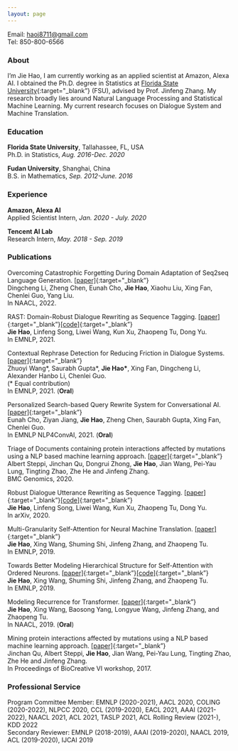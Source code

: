 ```yaml
---
layout: page
---
```

Email: haoj8711@gmail.com                     
Tel: 850-800-6566  

### About
I’m Jie Hao, I am currently working as an applied scientist at Amazon, Alexa AI. I obtained the Ph.D. degree in Statistics at [Florida State University](https://www.fsu.edu){:target="_blank”} (FSU), advised by Prof. Jinfeng Zhang. My research broadly lies around Natural Language Processing and Statistical Machine Learning. My current research focuses on Dialogue System and Machine Translation.

### Education

**Florida State University**, Tallahassee, FL, USA  
Ph.D. in Statistics, *Aug. 2016-Dec. 2020*

**Fudan University**, Shanghai, China  
B.S. in Mathematics, *Sep. 2012-June. 2016*

### Experience

**Amazon, Alexa AI**  
Applied Scientist Intern, *Jan. 2020 - July. 2020*

**Tencent AI Lab**  
Research Intern, *May. 2018 - Sep. 2019*

### Publications

Overcoming Catastrophic Forgetting During Domain Adaptation of Seq2seq Language Generation. [[paper]](https://demon-jiehao.github.io/){:target="_blank”}   
Dingcheng Li, Zheng Chen, Eunah Cho, **Jie Hao**, Xiaohu Liu, Xing Fan, Chenlei Guo, Yang Liu.      
In NAACL, 2022.

RAST: Domain-Robust Dialogue Rewriting as Sequence Tagging. [[paper]](https://aclanthology.org/2021.emnlp-main.402.pdf){:target="_blank”}[[code]](https://github.com/freesunshine0316/RaST-plus){:target="_blank”}   
**Jie Hao**, Linfeng Song, Liwei Wang, Kun Xu, Zhaopeng Tu, Dong Yu.         
In EMNLP, 2021.

Contextual Rephrase Detection for Reducing Friction in Dialogue Systems. [[paper]](https://assets.amazon.science/ab/b8/93fbdc014a5fbef79208f13904d6/contextual-rephrase-detection-for-reducing-friction-in-dialogue-systems.pdf){:target="_blank”}         
Zhuoyi Wang\*, Saurabh Gupta\*, **Jie Hao\***, Xing Fan, Dingcheng Li, Alexander Hanbo Li, Chenlei Guo.  
(* Equal contribution)              
In EMNLP, 2021. (**Oral**)

Personalized Search-based Query Rewrite System for Conversational AI. [[paper]](https://aclanthology.org/2021.nlp4convai-1.17.pdf){:target="_blank”}   
Eunah Cho, Ziyan Jiang, **Jie Hao**, Zheng Chen, Saurabh Gupta, Xing Fan, Chenlei Guo.   
In EMNLP NLP4ConvAI, 2021. (**Oral**)

Triage of Documents containing protein interactions affected by mutations using a NLP based machine learning
approach. [[paper]](https://bmcgenomics.biomedcentral.com/articles/10.1186/s12864-020-07185-7){:target="_blank”}           
Albert Steppi, Jinchan Qu, Dongrui Zhong, **Jie Hao**, Jian Wang, Pei-Yau Lung, Tingting Zhao, Zhe He and Jinfeng Zhang.  
BMC Genomics, 2020.

Robust Dialogue Utterance Rewriting as Sequence Tagging. [[paper]](https://arxiv.org/pdf/2012.14535.pdf){:target="_blank”}[[code]](https://github.com/freesunshine0316/RaST-plus){:target="_blank”}         
**Jie Hao**, Linfeng Song, Liwei Wang, Kun Xu, Zhaopeng Tu, Dong Yu.         
In arXiv, 2020. 

Multi-Granularity Self-Attention for Neural Machine Translation. [[paper]](https://arxiv.org/pdf/1909.02222.pdf){:target="_blank”}    
**Jie Hao**, Xing Wang, Shuming Shi, Jinfeng Zhang, and Zhaopeng Tu.  
In EMNLP, 2019. 

Towards Better Modeling Hierarchical Structure for Self-Attention with Ordered Neurons. [[paper]](https://arxiv.org/pdf/1909.01562.pdf){:target="_blank”}[[code]](https://github.com/Demon-JieHao/Modeling-Structure-for-Transformer-Network){:target="_blank”}         
**Jie Hao**, Xing Wang, Shuming Shi, Jinfeng Zhang, and Zhaopeng Tu.  
In EMNLP, 2019.

Modeling Recurrence for Transformer. [[paper]](https://arxiv.org/pdf/1904.03092.pdf){:target="_blank”}          
**Jie Hao**, Xing Wang, Baosong Yang, Longyue Wang, Jinfeng Zhang, and Zhaopeng Tu.  
In NAACL,  2019. (**Oral**)

Mining protein interactions affected by mutations using a NLP based machine learning approach. [[paper]](https://pdfs.semanticscholar.org/0518/dd5b4725f4f997f29aca862d7c5f9ff0e929.pdf?_ga=2.199741606.903625184.1569340439-1421537793.1569340439){:target="_blank”}      
Jinchan Qu, Albert Steppi, **Jie Hao**, Jian Wang, Pei-Yau Lung, Tingting Zhao, Zhe He and Jinfeng Zhang.  
In Proceedings of BioCreative VI workshop, 2017.


### Professional Service

Program Committee Member: EMNLP (2020-2021), AACL 2020, COLING (2020-2022), NLPCC 2020, CCL (2019-2020), EACL 2021, AAAI (2021-2022), NAACL 2021, ACL 2021, TASLP 2021, ACL Rolling Review (2021-), KDD 2022  
Secondary Reviewer: EMNLP (2018-2019), AAAI (2019-2020), NAACL 2019, ACL (2019-2020), IJCAI 2019 


